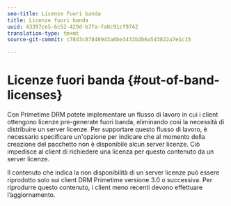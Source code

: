 ```yaml
---
seo-title: Licenze fuori banda
title: Licenze fuori banda
uuid: 43397ce5-6c52-429d-b7fa-fa8c91cf9742
translation-type: tm+mt
source-git-commit: c78d3c87848943a0be3433b2b6a543822a7e1c15

---
```



# Licenze fuori banda {#out-of-band-licenses}

Con Primetime DRM potete implementare un flusso di lavoro in cui i client ottengono licenze pre-generate fuori banda, eliminando così la necessità di distribuire un server licenze. Per supportare questo flusso di lavoro, è necessario specificare un&#39;opzione per indicare che al momento della creazione del pacchetto non è disponibile alcun server licenze. Ciò impedisce al client di richiedere una licenza per questo contenuto da un server licenze.

Il contenuto che indica la non disponibilità di un server licenze può essere riprodotto solo sui client DRM Primetime versione 3.0 o successiva. Per riprodurre questo contenuto, i client meno recenti devono effettuare l’aggiornamento.
